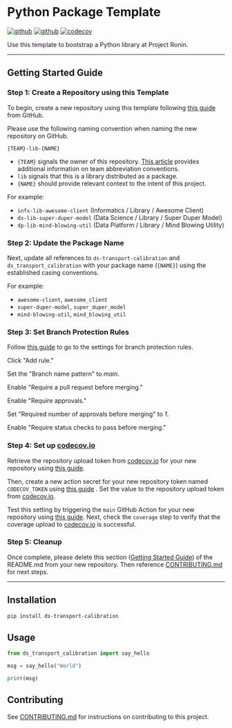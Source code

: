 # Python Package Template

[![github](https://github.com/projectronin/ronin-blueprint-python-lib/actions/workflows/release.yaml/badge.svg)](https://github.com/projectronin/ronin-blueprint-python-lib/actions/workflows/release.yaml)
[![github](https://github.com/projectronin/ronin-blueprint-python-lib/actions/workflows/main.yaml/badge.svg)](https://github.com/projectronin/ronin-blueprint-python-lib/actions/workflows/main.yaml)
[![codecov](https://codecov.io/gh/projectronin/ronin-blueprint-python-lib/branch/main/graph/badge.svg?token=z6l3Vet7N6)](https://codecov.io/gh/projectronin/ronin-blueprint-python-lib)

Use this template to bootstrap a Python library at Project Ronin.

---

## Getting Started Guide

### Step 1: Create a Repository using this Template

To begin, create a new repository using this template
following [this guide](https://docs.github.com/en/repositories/creating-and-managing-repositories/creating-a-repository-from-a-template)
from GitHub.

Please use the following naming convention when naming the new repository on GitHub.

`{TEAM}-lib-{NAME}`

- `{TEAM}` signals the owner of this repository.
  [This article](https://projectronin.atlassian.net/wiki/spaces/ENG/pages/1649410056/GitHub+Guidelines) provides
  additional information on team abbreviation conventions.
- `lib` signals that this is a library distributed as a package.
- `{NAME}` should provide relevant context to the intent of this project.

For example:

- `infx-lib-awesome-client` (Informatics / Library / Awesome Client)
- `ds-lib-super-duper-model` (Data Science / Library / Super Duper Model)
- `dp-lib-mind-blowing-util` (Data Platform / Library / Mind Blowing Utility)

### Step 2: Update the Package Name

Next, update all references to `ds-transport-calibration` and `ds_transport_calibration` with your package name (`{NAME}`) using the established
casing conventions.

For example:

- `awesome-client`, `awesome_client`
- `super-duper-model`, `super_duper_model`
- `mind-blowing-util`, `mind_blowing_util`

### Step 3: Set Branch Protection Rules

Follow [this guide](https://docs.github.com/en/repositories/configuring-branches-and-merges-in-your-repository/defining-the-mergeability-of-pull-requests/managing-a-branch-protection-rule#creating-a-branch-protection-rule)
to go to the settings for branch protection rules.

Click "Add rule."

Set the "Branch name pattern" to *main*.

Enable "Require a pull request before merging."

Enable "Require approvals."

Set "Required number of approvals before merging" to *1*.

Enable "Require status checks to pass before merging."

### Step 4: Set up [codecov.io](codecov.io)

Retrieve the repository upload token from [codecov.io](codecov.io) for your new repository
using [this guide](https://docs.codecov.com/docs/codecov-uploader#upload-token).

Then, create a new action secret for your new repository token named `CODECOV_TOKEN`
using [this guide](https://docs.github.com/en/actions/security-guides/encrypted-secrets#creating-encrypted-secrets-for-a-repository)
. Set the value to the repository upload token from [codecov.io](codecov.io).

Test this setting by triggering the `main` GitHub Action for your new repository
using [this guide](https://docs.github.com/en/actions/managing-workflow-runs/manually-running-a-workflow). Next, check
the `coverage` step to verify that the coverage upload to [codecov.io](codecov.io) is successful.

### Step 5: Cleanup

Once complete, please delete this section ([Getting Started Guide](#getting-started-guide)) of the README.md from your
new repository. Then reference [CONTRIBUTING.md](CONTRIBUTING.md) for next steps.

---

## Installation

```bash
pip install ds-transport-calibration
```

## Usage

```python
from ds_transport_calibration import say_hello

msg = say_hello("World")

print(msg)
```

## Contributing

See [CONTRIBUTING.md](CONTRIBUTING.md) for instructions on contributing to this project.

